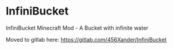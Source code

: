 # InfiniBucket
InfiniBucket Minecraft Mod - A Bucket with infinite water

Moved to gitlab here: https://gitlab.com/456Xander/InfiniBucket

